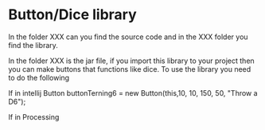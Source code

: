 # Button/Dice library

In the folder XXX can you find the source code and in the XXX folder you find the library.

In the folder XXX is the jar file, if you import this library to your project then you can make buttons that functions like dice. 
To use the library you need to do the following

If in intellij
Button buttonTerning6 = new Button(this,10, 10, 150, 50, "Throw a D6");


If in Processing
